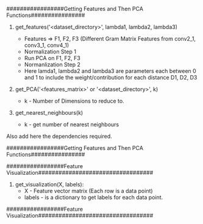 #################Getting Features and Then PCA Functions################

1. get_features('<dataset_directory>', lambda1, lambda2, lambda3)
    * Features => F1, F2, F3 (Different Gram Matrix Features from conv2_1, conv3_1,  conv4_1)
    * Normalization Step 1
    * Run PCA on F1, F2, F3
    * Normanlization Step 2
    * Here lamda1, lambda2 and lambda3 are parameters each between 0 and 1 to include the weight/contribution for each distance D1, D2, D3

2. get_PCA('<features_matrix>' or '<dataset_directory>', k)
    * k - Number of Dimensions to reduce to.

3. get_nearest_neighbours(k)
    * k - get number of nearest neighbours

Also add here the dependencies required.

#################Getting Features and Then PCA Functions################


#################Feature Visualization##################################

1. get_visualization(X, labels):
    * X - Feature vector matrix (Each row is a data point)
    * labels - is a dictionary to get labels for each data point.
    
#################Feature Visualization##################################
